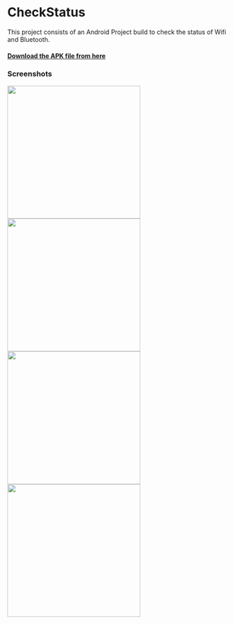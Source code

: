 # CheckStatus
This project consists of an Android Project build to check the status of Wifi and Bluetooth. 

#### [Download the APK file from here](https://github.com/kavinraju/CheckStatus/raw/main/app/release/app-release.apk)


### Screenshots
<a href="https://user-images.githubusercontent.com/24537737/108223149-827d1780-715f-11eb-8f5e-9c426d6597be.png"><img src="https://user-images.githubusercontent.com/24537737/108223149-827d1780-715f-11eb-8f5e-9c426d6597be.png" width="300px"/></a>
<a href="https://user-images.githubusercontent.com/24537737/108223679-0f27d580-7160-11eb-8f1f-ee9895c75fa2.png"><img src="https://user-images.githubusercontent.com/24537737/108223679-0f27d580-7160-11eb-8f1f-ee9895c75fa2.png" width="300px"/></a>
<a href="https://user-images.githubusercontent.com/24537737/108223798-3088c180-7160-11eb-82e9-e03cebf5463a.png"><img src="https://user-images.githubusercontent.com/24537737/108223798-3088c180-7160-11eb-82e9-e03cebf5463a.png" width="300px"/></a>
<a href="https://user-images.githubusercontent.com/24537737/108226149-a130dd80-7162-11eb-93ae-1128a9b0cc4b.gif"><img src="https://user-images.githubusercontent.com/24537737/108226149-a130dd80-7162-11eb-93ae-1128a9b0cc4b.gif" width="300px"/></a>
